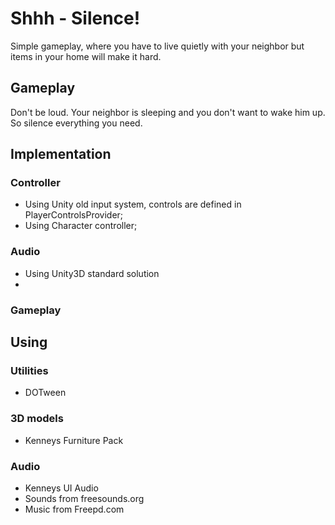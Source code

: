 # Shhh - Silence!
Simple gameplay, where you have to live quietly with your neighbor but items in your home will make it hard. 

## Gameplay 
Don't be loud. Your neighbor is sleeping and you don't want to wake him up. So silence everything you need.

## Implementation
### Controller
- Using Unity old input system, controls are defined in PlayerControlsProvider;
- Using Character controller;



### Audio
- Using Unity3D standard solution
- 

### Gameplay


## Using
### Utilities
- DOTween

### 3D models 
- Kenneys Furniture Pack

### Audio
- Kenneys UI Audio
- Sounds from freesounds.org
- Music from Freepd.com
  